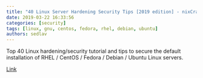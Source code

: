 ```yaml
---
title: "40 Linux Server Hardening Security Tips [2019 edition] - nixCraft"
date: 2019-03-22 16:33:56
categories: [security]
tags: [linux, gnu, centos, fedora, rhel, debian, ubuntu]
authors: sedlav
---
```

        
Top 40 Linux hardening/security tutorial and tips to secure the default installation of RHEL / CentOS / Fedora / Debian / Ubuntu Linux servers.

[Link](https://www.cyberciti.biz/tips/linux-security.html)
